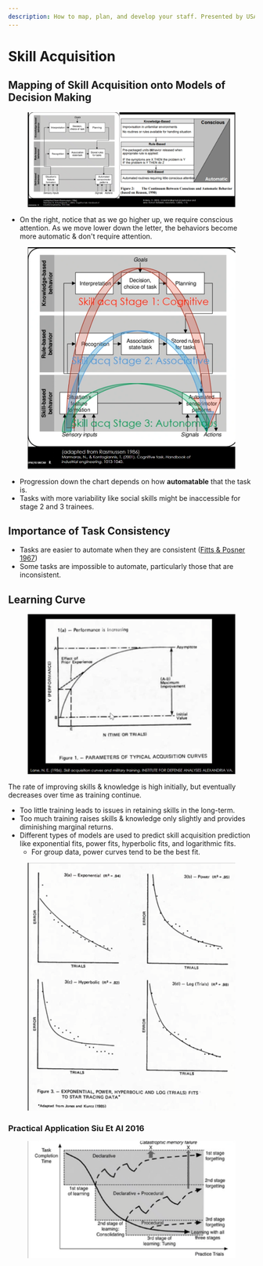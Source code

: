 ```yaml
---
description: How to map, plan, and develop your staff. Presented by USAF Kent Etherton
---
```


# Skill Acquisition

## Mapping of Skill Acquisition onto Models of Decision Making

<figure><img src="../../.gitbook/assets/image (10) (2).png" alt=""><figcaption></figcaption></figure>

* On the right, notice that as we go higher up, we require conscious attention. As we move lower down the letter, the behaviors become more automatic & don't require attention.

<figure><img src="../../.gitbook/assets/image (12) (1) (1).png" alt=""><figcaption></figcaption></figure>

* Progression down the chart depends on how **automatable** that the task is.&#x20;
* Tasks with more variability like social skills might be inaccessible for stage 2 and 3 trainees.

## Importance of Task Consistency

* Tasks are easier to automate when they are consistent ([Fitts & Posner 1967](https://www.researchgate.net/publication/233446680_The_role_of_working_memory_in_sport))
* Some tasks are impossible to automate, particularly those that are inconsistent.

## Learning Curve

<figure><img src="../../.gitbook/assets/image (7) (2).png" alt=""><figcaption></figcaption></figure>

The rate of improving skills & knowledge is high initially, but eventually decreases over time as training continue.

* Too little training leads to issues in retaining skills in the long-term.
* Too much training raises skills & knowledge only slightly and provides diminishing marginal returns.
* Different types of models are used to predict skill acquisition prediction like exponential fits, power fits, hyperbolic fits, and logarithmic fits.&#x20;
  * For group data, power curves tend to be the best fit.&#x20;

<figure><img src="../../.gitbook/assets/image (4) (1) (1) (1) (1) (1) (1) (1) (1) (1) (1) (1) (1).png" alt=""><figcaption></figcaption></figure>

### Practical Application Siu Et Al 2016



<figure><img src="../../.gitbook/assets/image (5) (1) (1) (1) (1) (1) (1) (1) (1) (1) (1) (1).png" alt=""><figcaption></figcaption></figure>



